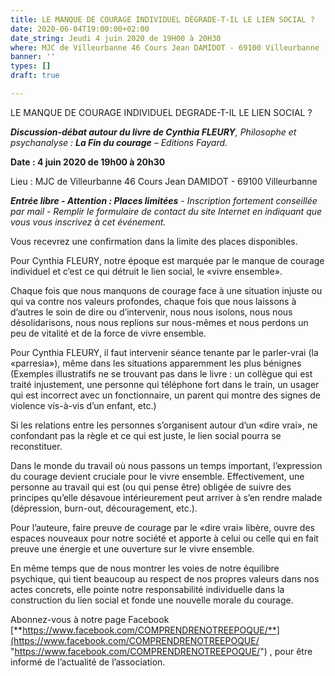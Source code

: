 ```yaml
---
title: LE MANQUE DE COURAGE INDIVIDUEL DÉGRADE-T-IL LE LIEN SOCIAL ?
date: 2020-06-04T19:00:00+02:00
date_string: Jeudi 4 juin 2020 de 19H00 à 20H30
where: MJC de Villeurbanne 46 Cours Jean DAMIDOT - 69100 Villeurbanne
banner: ''
types: []
draft: true

---
```

LE MANQUE DE COURAGE INDIVIDUEL DEGRADE-T-IL LE LIEN SOCIAL ?

**_Discussion-débat autour du livre de Cynthia FLEURY_**_, Philosophe et psychanalyse : **La Fin du courage** – Editions Fayard._

**Date : 4 juin 2020 de 19h00 à 20h30**

Lieu : MJC de Villeurbanne 46 Cours Jean DAMIDOT - 69100 Villeurbanne

**_Entrée libre - Attention : Places limitées_** _- Inscription fortement conseillée par mail - Remplir le formulaire de contact du site Internet en indiquant que vous vous inscrivez à cet événement._

Vous recevrez une confirmation dans la limite des places disponibles.

Pour Cynthia FLEURY, notre époque est marquée par le manque de courage individuel et c’est ce qui détruit le lien social, le «vivre ensemble».

Chaque fois que nous manquons de courage face à une situation injuste ou qui va contre nos valeurs profondes, chaque fois que nous laissons à d’autres le soin de dire ou d’intervenir, nous nous isolons, nous nous désolidarisons, nous nous replions sur nous-mêmes et nous perdons un peu de vitalité et de la force de vivre ensemble.

Pour Cynthia FLEURY, il faut intervenir séance tenante par le parler-vrai (la «parresia»), même dans les situations apparemment les plus bénignes (Exemples illustratifs ne se trouvant pas dans le livre : un collègue qui est traité injustement, une personne qui téléphone fort dans le train, un usager qui est incorrect avec un fonctionnaire, un parent qui montre des signes de violence vis-à-vis d’un enfant, etc.)

Si les relations entre les personnes s’organisent autour d’un «dire vrai», ne confondant pas la règle et ce qui est juste, le lien social pourra se reconstituer.

Dans le monde du travail où nous passons un temps important, l’expression du courage devient cruciale pour le vivre ensemble. Effectivement, une personne au travail qui est (ou qui pense être) obligée de suivre des principes qu’elle désavoue intérieurement peut arriver à s’en rendre malade (dépression, burn-out, découragement, etc.).

Pour l’auteure, faire preuve de courage par le «dire vrai» libère, ouvre des espaces nouveaux pour notre société et apporte à celui ou celle qui en fait preuve une énergie et une ouverture sur le vivre ensemble.

En même temps que de nous montrer les voies de notre équilibre psychique, qui tient beaucoup au respect de nos propres valeurs dans nos actes concrets, elle pointe notre responsabilité individuelle dans la construction du lien social et fonde une nouvelle morale du courage.

Abonnez-vous à notre page Facebook [**https://www.facebook.com/COMPRENDRENOTREEPOQUE/**](https://www.facebook.com/COMPRENDRENOTREEPOQUE/ "https://www.facebook.com/COMPRENDRENOTREEPOQUE/") , pour être informé de l’actualité de l’association.